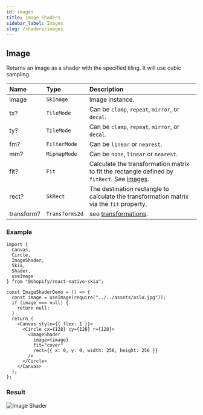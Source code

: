 ```yaml
---
id: images
title: Image Shaders
sidebar_label: Images
slug: /shaders/images
---
```


## Image

Returns an image as a shader with the specified tiling.
It will use cubic sampling.

| Name       | Type           |  Description                       |
|:-----------|:---------------|:-----------------------------------|
| image      | `SkImage`      | Image instance. |
| tx?        | `TileMode`     | Can be `clamp`, `repeat`, `mirror`, or `decal`. |
| ty?        | `TileMode`     | Can be `clamp`, `repeat`, `mirror`, or `decal`. |
| fm?        | `FilterMode`   | Can be `linear` or `nearest`. |
| mm?        | `MipmapMode`   | Can be `none`, `linear` or `nearest`. |
| fit?       | `Fit`          | Calculate the transformation matrix to fit the rectangle defined by `fitRect`. See [images](/docs/images). |
| rect?      | `SkRect`       | The destination rectangle to calculate the transformation matrix via the `fit` property. |
| transform? | `Transforms2d` | see [transformations](/docs/group#transformations). |

### Example
```tsx twoslash
import {
  Canvas,
  Circle,
  ImageShader,
  Skia,
  Shader,
  useImage
} from "@shopify/react-native-skia";

const ImageShaderDemo = () => {
  const image = useImage(require("../../assets/oslo.jpg"));
  if (image === null) {
    return null;
  }
  return (
    <Canvas style={{ flex: 1 }}>
      <Circle cx={128} cy={128} r={128}>
        <ImageShader
          image={image}
          fit="cover"
          rect={{ x: 0, y: 0, width: 256, height: 256 }}
        />
      </Circle>
    </Canvas>
  );
};
```
### Result
![Image Shader](assets/image.png)
